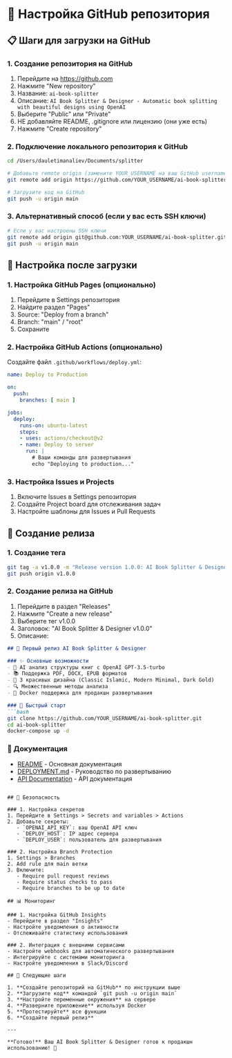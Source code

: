 # 🐙 Настройка GitHub репозитория

## 📋 Шаги для загрузки на GitHub

### 1. Создание репозитория на GitHub
1. Перейдите на https://github.com
2. Нажмите "New repository"
3. Название: `ai-book-splitter`
4. Описание: `AI Book Splitter & Designer - Automatic book splitting with beautiful designs using OpenAI`
5. Выберите "Public" или "Private"
6. НЕ добавляйте README, .gitignore или лицензию (они уже есть)
7. Нажмите "Create repository"

### 2. Подключение локального репозитория к GitHub
```bash
cd /Users/dauletimanaliev/Documents/splitter

# Добавьте remote origin (замените YOUR_USERNAME на ваш GitHub username)
git remote add origin https://github.com/YOUR_USERNAME/ai-book-splitter.git

# Загрузите код на GitHub
git push -u origin main
```

### 3. Альтернативный способ (если у вас есть SSH ключи)
```bash
# Если у вас настроены SSH ключи
git remote add origin git@github.com:YOUR_USERNAME/ai-book-splitter.git
git push -u origin main
```

## 🔧 Настройка после загрузки

### 1. Настройка GitHub Pages (опционально)
1. Перейдите в Settings репозитория
2. Найдите раздел "Pages"
3. Source: "Deploy from a branch"
4. Branch: "main" / "root"
5. Сохраните

### 2. Настройка GitHub Actions (опционально)
Создайте файл `.github/workflows/deploy.yml`:
```yaml
name: Deploy to Production

on:
  push:
    branches: [ main ]

jobs:
  deploy:
    runs-on: ubuntu-latest
    steps:
    - uses: actions/checkout@v2
    - name: Deploy to server
      run: |
        # Ваши команды для развертывания
        echo "Deploying to production..."
```

### 3. Настройка Issues и Projects
1. Включите Issues в Settings репозитория
2. Создайте Project board для отслеживания задач
3. Настройте шаблоны для Issues и Pull Requests

## 📝 Создание релиза

### 1. Создание тега
```bash
git tag -a v1.0.0 -m "Release version 1.0.0: AI Book Splitter & Designer with OpenAI integration"
git push origin v1.0.0
```

### 2. Создание релиза на GitHub
1. Перейдите в раздел "Releases"
2. Нажмите "Create a new release"
3. Выберите тег v1.0.0
4. Заголовок: "AI Book Splitter & Designer v1.0.0"
5. Описание:
```markdown
## 🎉 Первый релиз AI Book Splitter & Designer

### ✨ Основные возможности
- 🤖 AI анализ структуры книг с OpenAI GPT-3.5-turbo
- 📚 Поддержка PDF, DOCX, EPUB форматов
- 🎨 3 красивых дизайна (Classic Islamic, Modern Minimal, Dark Gold)
- 🔍 Множественные методы анализа
- 🐳 Docker поддержка для продакшн развертывания

### 🚀 Быстрый старт
```bash
git clone https://github.com/YOUR_USERNAME/ai-book-splitter.git
cd ai-book-splitter
docker-compose up -d
```

### 📖 Документация
- [README](README.md) - Основная документация
- [DEPLOYMENT.md](DEPLOYMENT.md) - Руководство по развертыванию
- [API Documentation](http://localhost:8000/docs) - API документация
```

## 🔐 Безопасность

### 1. Настройка секретов
1. Перейдите в Settings > Secrets and variables > Actions
2. Добавьте секреты:
   - `OPENAI_API_KEY`: ваш OpenAI API ключ
   - `DEPLOY_HOST`: IP адрес сервера
   - `DEPLOY_USER`: пользователь для развертывания

### 2. Настройка Branch Protection
1. Settings > Branches
2. Add rule для main ветки
3. Включите:
   - Require pull request reviews
   - Require status checks to pass
   - Require branches to be up to date

## 📊 Мониторинг

### 1. Настройка GitHub Insights
- Перейдите в раздел "Insights"
- Настройте уведомления о активности
- Отслеживайте статистику использования

### 2. Интеграция с внешними сервисами
- Настройте webhooks для автоматического развертывания
- Интегрируйте с системами мониторинга
- Настройте уведомления в Slack/Discord

## 🎯 Следующие шаги

1. **Создайте репозиторий на GitHub** по инструкции выше
2. **Загрузите код** командой `git push -u origin main`
3. **Настройте переменные окружения** на сервере
4. **Разверните приложение** используя Docker
5. **Протестируйте** все функции
6. **Создайте первый релиз**

---

**Готово!** Ваш AI Book Splitter & Designer готов к продакшн использованию! 🚀
